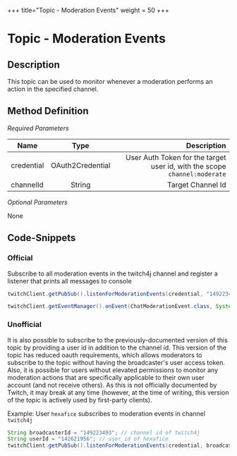 +++
title="Topic - Moderation Events"
weight = 50
+++

# Topic - Moderation Events

## Description

This topic can be used to monitor whenever a moderation performs an action in the specified channel.

## Method Definition

*Required Parameters*

| Name          | Type      | Description  |
| ------------- |:---------:| -----------------:|
| credential | OAuth2Credential | User Auth Token for the target user id, with the scope `channel:moderate` |
| channelId | String | Target Channel Id |

*Optional Parameters*

None

## Code-Snippets

### Official

Subscribe to all moderation events in the twitch4j channel and register a listener that prints all messages to console

```java
twitchClient.getPubSub().listenForModerationEvents(credential, "149223493");

twitchClient.getEventManager().onEvent(ChatModerationEvent.class, System.out::println);
```

### Unofficial

It is also possible to subscribe to the previously-documented version of this topic by providing a user id in addition to the channel id.
This version of the topic has reduced oauth requirements, which allows moderators to subscribe to the topic without having the broadcaster's user access token.
Also, it is possible for users without elevated permissions to monitor any moderation actions that are specifically applicable to their own user account (and not receive others).
As this is not officially documented by Twitch, it may break at any time (however, at the time of writing, this version of the topic is actively used by first-party clients).

Example: User `hexafice` subscribes to moderation events in channel `twitch4j`

```java
String broadcasterId = "149223493"; // channel id of twitch4j
String userId = "142621956"; // user id of hexafice
twitchClient.getPubSub().listenForModerationEvents(credential, broadcasterId, userId);
```
